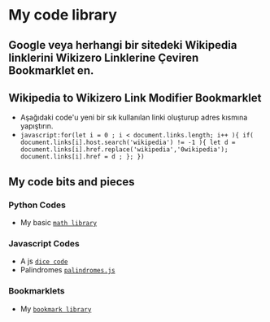 # My code library
## Google veya herhangi bir sitedeki Wikipedia linklerini Wikizero Linklerine Çeviren Bookmarklet en. 
## Wikipedia to Wikizero Link Modifier Bookmarklet
- Aşağıdaki code'u yeni bir sık kullanılan linki oluşturup adres kısmına yapıştırın.
- `javascript:for(let i = 0 ; i < document.links.length; i++ ){ if( document.links[i].host.search('wikipedia') != -1 ){ let d = document.links[i].href.replace('wikipedia','0wikipedia'); document.links[i].href = d ; }; })`

## My code bits and pieces

### Python Codes

- My basic [`math library`](https://github.com/akto/library/blob/master/python/math-lib.py)

### Javascript Codes

- A js [`dice code`](https://github.com/akto/library/blob/master/js/dice.js)
- Palindromes [`palindromes.js`](https://github.com/akto/library/blob/master/js/palindromes.js)

### Bookmarklets

- My [`bookmark library`](https://github.com/akto/library/blob/master/bookmarklets.md)

